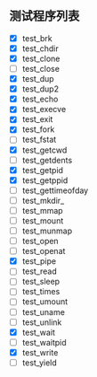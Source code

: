 ## 测试程序列表

* [X] test_brk
* [X] test_chdir
* [X] test_clone
* [ ] test_close
* [X] test_dup
* [X] test_dup2
* [X] test_echo
* [X] test_execve
* [X] test_exit
* [X] test_fork
* [ ] test_fstat
* [X] test_getcwd
* [ ] test_getdents
* [X] test_getpid
* [X] test_getppid
* [ ] test_gettimeofday
* [ ] test_mkdir_
* [ ] test_mmap
* [ ] test_mount
* [ ] test_munmap
* [ ] test_open
* [ ] test_openat
* [X] test_pipe
* [ ] test_read
* [ ] test_sleep
* [ ] test_times
* [ ] test_umount
* [ ] test_uname
* [ ] test_unlink
* [X] test_wait
* [ ] test_waitpid
* [X] test_write
* [ ] test_yield
